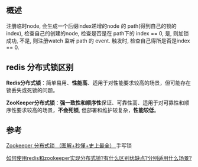 ## 概述

注册临时node, 会生成一个后缀index递增的node 的 path(得到自己的锁的index), 
检查自己的创建的node, 检查是否是在 path下的 index == 0,
是, 则加锁成功,
不是, 则注册watch 监听 path 的 event. 触发时, 检查自己得所是否是index == 0.

## redis 分布式锁区别

**Redis分布式锁**：简单易用、**性能高**、适用于对性能要求较高的场景，但可能存在锁丢失或死锁的问题。

**ZooKeeper分布式锁**：**强一致性和顺序性**保证、可靠性高、适用于对可靠性和顺序性要求较高的场景，**不会死锁**, 但部署和维护较复杂，**性能较低**。

## 参考

[Zookeeper 分布式锁 （图解+秒懂+史上最全） ](https://www.cnblogs.com/crazymakercircle/p/14504520.html)  手写锁

[如何使用redis和zookeeper实现分布式锁?有什么区别优缺点?分别适用什么场景?](https://www.itheima.com/news/20230523/104210.html)


